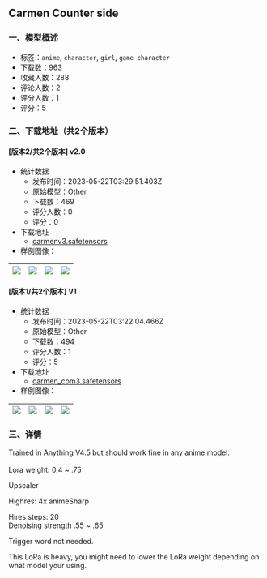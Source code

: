 ## Carmen Counter side
### 一、模型概述

- 标签：`anime`, `character`, `girl`, `game character`
- 下载数：963
- 收藏人数：288
- 评论人数：2
- 评分人数：1
- 评分：5

### 二、下载地址（共2个版本）

#### [版本2/共2个版本] v2.0

- 统计数据
  - 发布时间：2023-05-22T03:29:51.403Z
  - 原始模型：Other
  - 下载数：469
  - 评分人数：0
  - 评分：0
- 下载地址
  - [carmenv3.safetensors](https://civitai.com/api/download/models/77470)
- 样例图像：

| <img src="https://image.civitai.com/xG1nkqKTMzGDvpLrqFT7WA/19ea6262-adcb-4221-a0c0-ae8517ff8436/width=450/868689.jpeg" /> | <img src="https://image.civitai.com/xG1nkqKTMzGDvpLrqFT7WA/d663bbbc-da0a-44b3-9572-dde9b0d12db8/width=450/868692.jpeg" /> | <img src="https://image.civitai.com/xG1nkqKTMzGDvpLrqFT7WA/7d416b26-137f-4d77-8eae-5bbcafc3c15a/width=450/868693.jpeg" /> | <img src="https://image.civitai.com/xG1nkqKTMzGDvpLrqFT7WA/f62d40aa-add3-4afe-ae88-a2bf513b9605/width=450/868695.jpeg" /> |
| ---- | ---- | ---- | ---- |

#### [版本1/共2个版本] V1

- 统计数据
  - 发布时间：2023-05-22T03:22:04.466Z
  - 原始模型：Other
  - 下载数：494
  - 评分人数：1
  - 评分：5
- 下载地址
  - [carmen_com3.safetensors](https://civitai.com/api/download/models/20919)
- 样例图像：

| <img src="https://image.civitai.com/xG1nkqKTMzGDvpLrqFT7WA/38264976-54ff-422f-ff20-7e93adb58d00/width=450/221970.jpeg" /> | <img src="https://image.civitai.com/xG1nkqKTMzGDvpLrqFT7WA/c01e650a-7e52-4781-0802-c5ba91940e00/width=450/221980.jpeg" /> | <img src="https://image.civitai.com/xG1nkqKTMzGDvpLrqFT7WA/2b5937db-41ef-46c3-c9b5-0b8b6d638e00/width=450/221979.jpeg" /> | <img src="https://image.civitai.com/xG1nkqKTMzGDvpLrqFT7WA/3fb22458-1694-47ba-8c18-136ab5f8e300/width=450/221978.jpeg" /> |
| ---- | ---- | ---- | ---- |


### 三、详情
<p>Trained in Anything V4.5 but should work fine in any anime model.<br /><br />Lora weight: 0.4 ~ .75</p><p></p><p>Upscaler</p><p>Highres: 4x animeSharp</p><p>Hires steps: 20<br />Denoising strength .55 ~ .65</p><p></p><p>Trigger word not needed.</p><p></p><p>This LoRa is heavy, you might need to lower the LoRa weight depending on what model your using.</p>